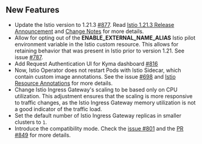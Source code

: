 ## New Features

- Update the Istio version to 1.21.3 [#877](https://github.com/kyma-project/istio/pull/877). Read [Istio 1.21.3 Release Announcement](https://istio.io/latest/news/releases/1.21.x/announcing-1.21.3/) and [Change Notes](https://istio.io/latest/news/releases/1.21.x/announcing-1.21.3/#changes) for more details.
- Allow for opting out of the **ENABLE_EXTERNAL_NAME_ALIAS** Istio pilot environment variable in the Istio custom resource. This allows for retaining behavior that was present in Istio prior to version 1.21. See issue [#787](https://github.com/kyma-project/istio/issues/787 ).
- Add Request Authentication UI for Kyma dashboard [#816](https://github.com/kyma-project/istio/pull/816)
- Now, Istio Operator does not restart Pods with Istio Sidecar, which contain custom image annotations. See the issue [#698](https://github.com/kyma-project/istio/issues/698) and [Istio Resource Annotations](https://istio.io/latest/docs/reference/config/annotations/#SidecarProxyImage) for more details.
- Change Istio Ingress Gateway's scaling to be based only on CPU utilization. This adjustment ensures that the scaling is more responsive to traffic changes, as the Istio Ingress Gateway memory utilization is not a good indicator of the traffic load.
- Set the default number of Istio Ingress Gateway replicas in smaller clusters to `1`.
- Introduce the compatibility mode. Check the [issue #801](https://github.com/kyma-project/istio/issues/801) and the [PR #849](https://github.com/kyma-project/istio/pull/849) for more details.
